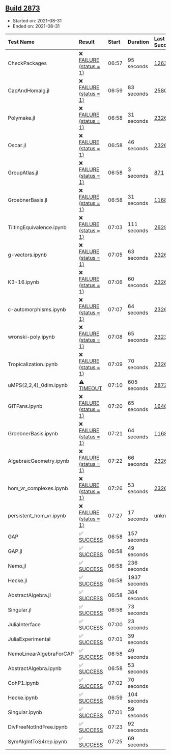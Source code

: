 ## [Build 2873](https://oscarci.mathematik.uni-kl.de/job/oscar-stable/2873/)

* Started on: 2021-08-31
* Ended on: 2021-08-31

| Test Name    | Result | Start | Duration | Last Success | First Failure |
|:-------------|:-------|:------|:---------|:-------------|:--------------|
| CheckPackages | ❌ [FAILURE (status = 1)](https://oscarci.mathematik.uni-kl.de/job/oscar-stable/2873/artifact/logs/build-2873/CheckPackages.log) | 06:57 | 95 seconds | [1263](https://oscarci.mathematik.uni-kl.de/job/oscar-stable/1263/) | [1264](https://oscarci.mathematik.uni-kl.de/job/oscar-stable/1264/) |
| CapAndHomalg.jl | ❌ [FAILURE (status = 1)](https://oscarci.mathematik.uni-kl.de/job/oscar-stable/2873/artifact/logs/build-2873/CapAndHomalg.jl.log) | 06:59 | 83 seconds | [2580](https://oscarci.mathematik.uni-kl.de/job/oscar-stable/2580/) | [2581](https://oscarci.mathematik.uni-kl.de/job/oscar-stable/2581/) |
| Polymake.jl | ❌ [FAILURE (status = 1)](https://oscarci.mathematik.uni-kl.de/job/oscar-stable/2873/artifact/logs/build-2873/Polymake.jl.log) | 06:58 | 31 seconds | [2326](https://oscarci.mathematik.uni-kl.de/job/oscar-stable/2326/) | [2327](https://oscarci.mathematik.uni-kl.de/job/oscar-stable/2327/) |
| Oscar.jl | ❌ [FAILURE (status = 1)](https://oscarci.mathematik.uni-kl.de/job/oscar-stable/2873/artifact/logs/build-2873/Oscar.jl.log) | 06:58 | 46 seconds | [2326](https://oscarci.mathematik.uni-kl.de/job/oscar-stable/2326/) | [2327](https://oscarci.mathematik.uni-kl.de/job/oscar-stable/2327/) |
| GroupAtlas.jl | ❌ [FAILURE (status = 1)](https://oscarci.mathematik.uni-kl.de/job/oscar-stable/2873/artifact/logs/build-2873/GroupAtlas.jl.log) | 06:58 | 3 seconds | [871](https://oscarci.mathematik.uni-kl.de/job/oscar-stable/871/) | [872](https://oscarci.mathematik.uni-kl.de/job/oscar-stable/872/) |
| GroebnerBasis.jl | ❌ [FAILURE (status = 1)](https://oscarci.mathematik.uni-kl.de/job/oscar-stable/2873/artifact/logs/build-2873/GroebnerBasis.jl.log) | 06:58 | 31 seconds | [1168](https://oscarci.mathematik.uni-kl.de/job/oscar-stable/1168/) | [1169](https://oscarci.mathematik.uni-kl.de/job/oscar-stable/1169/) |
| TiltingEquivalence.ipynb | ❌ [FAILURE (status = 1)](https://oscarci.mathematik.uni-kl.de/job/oscar-stable/2873/artifact/logs/build-2873/TiltingEquivalence.ipynb.log) | 07:03 | 111 seconds | [2629](https://oscarci.mathematik.uni-kl.de/job/oscar-stable/2629/) | [2630](https://oscarci.mathematik.uni-kl.de/job/oscar-stable/2630/) |
| g-vectors.ipynb | ❌ [FAILURE (status = 1)](https://oscarci.mathematik.uni-kl.de/job/oscar-stable/2873/artifact/logs/build-2873/g-vectors.ipynb.log) | 07:05 | 63 seconds | [2326](https://oscarci.mathematik.uni-kl.de/job/oscar-stable/2326/) | [2327](https://oscarci.mathematik.uni-kl.de/job/oscar-stable/2327/) |
| K3-16.ipynb | ❌ [FAILURE (status = 1)](https://oscarci.mathematik.uni-kl.de/job/oscar-stable/2873/artifact/logs/build-2873/K3-16.ipynb.log) | 07:06 | 60 seconds | [2326](https://oscarci.mathematik.uni-kl.de/job/oscar-stable/2326/) | [2327](https://oscarci.mathematik.uni-kl.de/job/oscar-stable/2327/) |
| c-automorphisms.ipynb | ❌ [FAILURE (status = 1)](https://oscarci.mathematik.uni-kl.de/job/oscar-stable/2873/artifact/logs/build-2873/c-automorphisms.ipynb.log) | 07:07 | 64 seconds | [2326](https://oscarci.mathematik.uni-kl.de/job/oscar-stable/2326/) | [2327](https://oscarci.mathematik.uni-kl.de/job/oscar-stable/2327/) |
| wronski-poly.ipynb | ❌ [FAILURE (status = 1)](https://oscarci.mathematik.uni-kl.de/job/oscar-stable/2873/artifact/logs/build-2873/wronski-poly.ipynb.log) | 07:08 | 65 seconds | [2323](https://oscarci.mathematik.uni-kl.de/job/oscar-stable/2323/) | [2324](https://oscarci.mathematik.uni-kl.de/job/oscar-stable/2324/) |
| Tropicalization.ipynb | ❌ [FAILURE (status = 1)](https://oscarci.mathematik.uni-kl.de/job/oscar-stable/2873/artifact/logs/build-2873/Tropicalization.ipynb.log) | 07:09 | 70 seconds | [2326](https://oscarci.mathematik.uni-kl.de/job/oscar-stable/2326/) | [2327](https://oscarci.mathematik.uni-kl.de/job/oscar-stable/2327/) |
| uMPS(2,2,4)_0dim.ipynb | ⚠ [TIMEOUT](https://oscarci.mathematik.uni-kl.de/job/oscar-stable/2873/artifact/logs/build-2873/uMPS-2-2-4-_0dim.ipynb.log) | 07:10 | 605 seconds | [2872](https://oscarci.mathematik.uni-kl.de/job/oscar-stable/2872/) | [2873](https://oscarci.mathematik.uni-kl.de/job/oscar-stable/2873/) |
| GITFans.ipynb | ❌ [FAILURE (status = 1)](https://oscarci.mathematik.uni-kl.de/job/oscar-stable/2873/artifact/logs/build-2873/GITFans.ipynb.log) | 07:20 | 65 seconds | [1646](https://oscarci.mathematik.uni-kl.de/job/oscar-stable/1646/) | [1647](https://oscarci.mathematik.uni-kl.de/job/oscar-stable/1647/) |
| GroebnerBasis.ipynb | ❌ [FAILURE (status = 1)](https://oscarci.mathematik.uni-kl.de/job/oscar-stable/2873/artifact/logs/build-2873/GroebnerBasis.ipynb.log) | 07:21 | 64 seconds | [1168](https://oscarci.mathematik.uni-kl.de/job/oscar-stable/1168/) | [1169](https://oscarci.mathematik.uni-kl.de/job/oscar-stable/1169/) |
| AlgebraicGeometry.ipynb | ❌ [FAILURE (status = 1)](https://oscarci.mathematik.uni-kl.de/job/oscar-stable/2873/artifact/logs/build-2873/AlgebraicGeometry.ipynb.log) | 07:22 | 66 seconds | [2326](https://oscarci.mathematik.uni-kl.de/job/oscar-stable/2326/) | [2327](https://oscarci.mathematik.uni-kl.de/job/oscar-stable/2327/) |
| hom_vr_complexes.ipynb | ❌ [FAILURE (status = 1)](https://oscarci.mathematik.uni-kl.de/job/oscar-stable/2873/artifact/logs/build-2873/hom_vr_complexes.ipynb.log) | 07:26 | 53 seconds | [2326](https://oscarci.mathematik.uni-kl.de/job/oscar-stable/2326/) | [2327](https://oscarci.mathematik.uni-kl.de/job/oscar-stable/2327/) |
| persistent_hom_vr.ipynb | ❌ [FAILURE (status = 1)](https://oscarci.mathematik.uni-kl.de/job/oscar-stable/2873/artifact/logs/build-2873/persistent_hom_vr.ipynb.log) | 07:27 | 17 seconds | unknown | unknown |
| GAP | ✅ [SUCCESS](https://oscarci.mathematik.uni-kl.de/job/oscar-stable/2873/artifact/logs/build-2873/GAP.log) | 06:58 | 157 seconds |  |  |
| GAP.jl | ✅ [SUCCESS](https://oscarci.mathematik.uni-kl.de/job/oscar-stable/2873/artifact/logs/build-2873/GAP.jl.log) | 06:58 | 49 seconds |  |  |
| Nemo.jl | ✅ [SUCCESS](https://oscarci.mathematik.uni-kl.de/job/oscar-stable/2873/artifact/logs/build-2873/Nemo.jl.log) | 06:58 | 236 seconds |  |  |
| Hecke.jl | ✅ [SUCCESS](https://oscarci.mathematik.uni-kl.de/job/oscar-stable/2873/artifact/logs/build-2873/Hecke.jl.log) | 06:58 | 1937 seconds |  |  |
| AbstractAlgebra.jl | ✅ [SUCCESS](https://oscarci.mathematik.uni-kl.de/job/oscar-stable/2873/artifact/logs/build-2873/AbstractAlgebra.jl.log) | 06:58 | 384 seconds |  |  |
| Singular.jl | ✅ [SUCCESS](https://oscarci.mathematik.uni-kl.de/job/oscar-stable/2873/artifact/logs/build-2873/Singular.jl.log) | 06:58 | 73 seconds |  |  |
| JuliaInterface | ✅ [SUCCESS](https://oscarci.mathematik.uni-kl.de/job/oscar-stable/2873/artifact/logs/build-2873/JuliaInterface.log) | 07:00 | 23 seconds |  |  |
| JuliaExperimental | ✅ [SUCCESS](https://oscarci.mathematik.uni-kl.de/job/oscar-stable/2873/artifact/logs/build-2873/JuliaExperimental.log) | 07:01 | 39 seconds |  |  |
| NemoLinearAlgebraForCAP | ✅ [SUCCESS](https://oscarci.mathematik.uni-kl.de/job/oscar-stable/2873/artifact/logs/build-2873/NemoLinearAlgebraForCAP.log) | 06:58 | 49 seconds |  |  |
| AbstractAlgebra.ipynb | ✅ [SUCCESS](https://oscarci.mathematik.uni-kl.de/job/oscar-stable/2873/artifact/logs/build-2873/AbstractAlgebra.ipynb.log) | 06:58 | 53 seconds |  |  |
| CohP1.ipynb | ✅ [SUCCESS](https://oscarci.mathematik.uni-kl.de/job/oscar-stable/2873/artifact/logs/build-2873/CohP1.ipynb.log) | 07:02 | 70 seconds |  |  |
| Hecke.ipynb | ✅ [SUCCESS](https://oscarci.mathematik.uni-kl.de/job/oscar-stable/2873/artifact/logs/build-2873/Hecke.ipynb.log) | 06:59 | 104 seconds |  |  |
| Singular.ipynb | ✅ [SUCCESS](https://oscarci.mathematik.uni-kl.de/job/oscar-stable/2873/artifact/logs/build-2873/Singular.ipynb.log) | 07:01 | 59 seconds |  |  |
| DivFreeNotIndFree.ipynb | ✅ [SUCCESS](https://oscarci.mathematik.uni-kl.de/job/oscar-stable/2873/artifact/logs/build-2873/DivFreeNotIndFree.ipynb.log) | 07:23 | 92 seconds |  |  |
| SymAlgIntToS4rep.ipynb | ✅ [SUCCESS](https://oscarci.mathematik.uni-kl.de/job/oscar-stable/2873/artifact/logs/build-2873/SymAlgIntToS4rep.ipynb.log) | 07:25 | 69 seconds |  |  |
